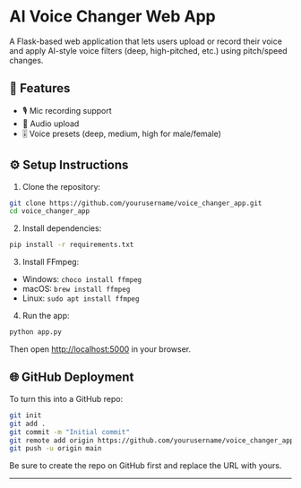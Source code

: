# AI Voice Changer Web App

A Flask-based web application that lets users upload or record their voice and apply AI-style voice filters (deep, high-pitched, etc.) using pitch/speed changes.

## 🎯 Features
- 🎙️ Mic recording support
- 📁 Audio upload
- 🎚️ Voice presets (deep, medium, high for male/female)

## ⚙️ Setup Instructions

1. Clone the repository:
```bash
git clone https://github.com/yourusername/voice_changer_app.git
cd voice_changer_app
```

2. Install dependencies:
```bash
pip install -r requirements.txt
```

3. Install FFmpeg:
- Windows: `choco install ffmpeg`
- macOS: `brew install ffmpeg`
- Linux: `sudo apt install ffmpeg`

4. Run the app:
```bash
python app.py
```

Then open [http://localhost:5000](http://localhost:5000) in your browser.

## 🌐 GitHub Deployment

To turn this into a GitHub repo:
```bash
git init
git add .
git commit -m "Initial commit"
git remote add origin https://github.com/yourusername/voice_changer_app.git
git push -u origin main
```

Be sure to create the repo on GitHub first and replace the URL with yours.

---
